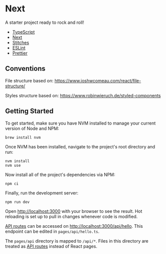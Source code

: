 # Next

A starter project ready to rock and roll!

- [TypeScript](https://www.typescriptlang.org/)
- [Next](https://nextjs.org/)
- [Stitches](https://stitches.dev/)
- [ESLint](https://eslint.org/)
- [Prettier](https://prettier.io/)

## Conventions

File structure based on: https://www.joshwcomeau.com/react/file-structure/

Styles structure based on: https://www.robinwieruch.de/styled-components

## Getting Started

To get started, make sure you have NVM installed to manage your current version of Node and NPM:

```
brew install nvm
```

Once NVM has been installed, navigate to the project's root directory and run:

```
nvm install
nvm use
```

Now install all of the project's dependencies via NPM:

```
npm ci
```

Finally, run the development server:

```bash
npm run dev
```

Open [http://localhost:3000](http://localhost:3000) with your browser to see the result. Hot reloading is set up to pull in changes whenever code is modified.

[API routes](https://nextjs.org/docs/api-routes/introduction) can be accessed on [http://localhost:3000/api/hello](http://localhost:3000/api/hello). This endpoint can be edited in `pages/api/hello.ts`.

The `pages/api` directory is mapped to `/api/*`. Files in this directory are treated as [API routes](https://nextjs.org/docs/api-routes/introduction) instead of React pages.
